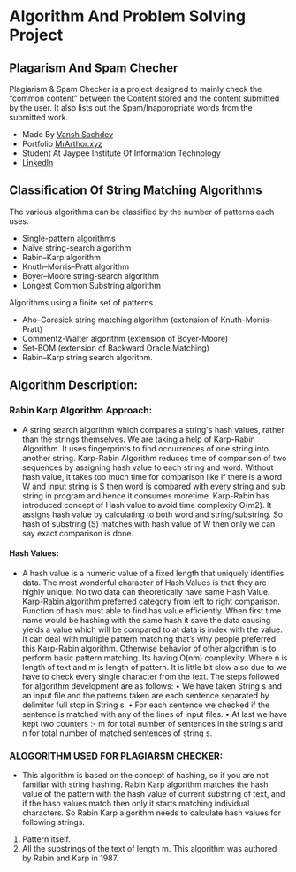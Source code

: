 # Algorithm And Problem Solving Project
## Plagarism And Spam Checher

Plagiarism & Spam Checker is a project designed to mainly check the “common content” between the Content stored  and the content submitted by the user.
It also lists out the Spam/Inappropriate words from the submitted work.

- Made By [Vansh Sachdev](https://github.com/mrarthor)
- Portfolio [MrArthor.xyz](http://mrarthor.xyz/)
- Student At Jaypee Institute Of Information Technology
- [LinkedIn](https://www.linkedin.com/in/mrarthor/)


## Classification Of String Matching Algorithms

The various algorithms can be classified by the number of patterns each uses.
- Single-pattern algorithms
- Naïve string-search algorithm
- Rabin–Karp algorithm
- Knuth–Morris–Pratt algorithm
- Boyer–Moore string-search algorithm
- Longest Common Substring algorithm

Algorithms using a finite set of patterns
- Aho–Corasick string matching algorithm (extension of Knuth-Morris-Pratt)
- Commentz-Walter algorithm (extension of Boyer-Moore)
- Set-BOM (extension of Backward Oracle Matching)
- Rabin–Karp string search algorithm.


## Algorithm Description:



### Rabin Karp Algorithm Approach:

- A string search algorithm which compares a string's hash values, rather than the strings themselves. We are taking a help of Karp-Rabin Algorithm. It uses fingerprints to find occurrences of one string into another string. Karp-Rabin Algorithm reduces time of comparison of two sequences by assigning hash value to each string and word. Without hash value, it takes too much time for comparison like if there is a word W and input string is S then word is compared with every string and sub string in program and hence it consumes moretime. 
Karp-Rabin has introduced concept of Hash value to avoid time complexity O(m2). It assigns hash value by calculating to both word and string/substring. So hash of substring (S) matches with hash value of W then only we can say exact comparison is done.


#### Hash Values:

- A hash value is a numeric value of a fixed length that uniquely identifies data. The most wonderful character of Hash Values is that they are highly unique. No two data can theoretically have same Hash Value.
Karp-Rabin algorithm preferred category from left to right comparison. Function of hash must able to find has value efficiently. When first time name would be hashing with the same hash it save the data causing yields a value which will be compared to at data is index with the value.
It can deal with multiple pattern matching that’s why people preferred this Karp-Rabin algorithm. Otherwise behavior of other algorithm is to perform basic pattern matching. 
Its having O(nm) complexity. Where n is length of text and m is length of pattern. It is little bit slow also due to we have to check every single character from the text. The steps followed for algorithm development are as follows:
• We have taken String s and an input file and the patterns taken are each 	sentence separated by delimiter full stop in String s.
• For each sentence we checked if the sentence is matched with any of the 	lines of input files.
• At last we have kept two counters :- m for total number of sentences in 	the string s and n for total number of matched sentences of string s.


### ALOGORITHM USED FOR PLAGIARSM CHECKER:

- This algorithm is based on the concept of hashing, so if you are not familiar with string hashing.
Rabin Karp algorithm matches the hash value of the pattern with the hash value of current substring of text, and if the hash values match then only it starts matching individual characters. So Rabin Karp algorithm needs to calculate hash values for following strings.
1) Pattern itself. 
2) All the substrings of the text of length m. 
This algorithm was authored by Rabin and Karp in 1987.
